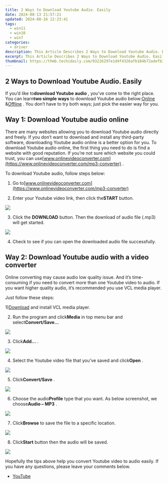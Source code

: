 ```yaml
---
title: 2 Ways to Download Youtube Audio. Easily
date: 2024-08-13 21:57:21
updated: 2024-08-16 12:23:41
tags:
  - win11
  - win10
  - win7
categories:
  - driver
description: This Article Describes 2 Ways to Download Youtube Audio. Easily
excerpt: This Article Describes 2 Ways to Download Youtube Audio. Easily
thumbnail: https://thmb.techidaily.com/03226297e1d4f4326afb184b72adefb3e6177057903e76b2e2845e825a7f6538.jpg
---
```


## 2 Ways to Download Youtube Audio. Easily

If you’d like to**download Youtube audio** , you’ve come to the right place. You can learn**two simple ways** to download Youtube audio below:[Online](https://tools.techidaily.com/drivereasy/download/) &[Offline](https://tools.techidaily.com/drivereasy/download/) . You don’t have to try both ways; just pick the easier way for you.

## Way 1: Download Youtube audio online

 There are many websites allowing you to download Youtube audio directly and freely. If you don’t want to download and install any third-party software, downloading Youtube audio online is a better option for you. To download Youtube audio online, the first thing you need to do is find a website with good reputation. If you’re not sure which website you could trust, you can use[www.onlinevideoconverter.com](https://www.onlinevideoconverter.com/mp3-converter) .

To download Youtube audio, follow steps below:

 1) Go to[www.onlinevideoconverter.com](https://www.onlinevideoconverter.com/mp3-converter)

 2) Enter your Youtube video link, then click the**START** button.

![](https://images.drivereasy.com/wp-content/uploads/2018/05/img_5b091325aebea.jpg)

 3) Click the **DOWNLOAD** button. Then the download of audio file (.mp3) will get started.

![](https://images.drivereasy.com/wp-content/uploads/2018/05/img_5b0913575085d.jpg)

4) Check to see if you can open the downloaded audio file successfully.

## Way 2: Download Youtube audio with a video converter

 Online converting may cause audio low quality issue. And it’s time-consuming if you need to convert more than one Youtube video to audio. If you want higher quality audio, it’s recommended you use VCL media player.

Just follow these steps:

 1)[Download](https://mirrors.tuna.tsinghua.edu.cn/videolan-ftp/vlc/2.2.4/win32/vlc-2.2.4-win32.exe) and install VCL media player.

 2) Run the program and click**Media** in top menu bar and select**Convert/Save…**

![](https://images.drivereasy.com/wp-content/uploads/2018/05/img_5b09174238dc0.jpg)

 3) Click**Add…** .

![](https://images.drivereasy.com/wp-content/uploads/2018/05/img_5b09172866f3b.jpg)

 4) Select the Youtube video file that you’ve saved and click**Open** .

![](https://images.drivereasy.com/wp-content/uploads/2018/05/img_5b09179431013.jpg)

 5) Click**Convert/Save** .

![](https://images.drivereasy.com/wp-content/uploads/2018/05/img_5b0917a1dcb7e.jpg)

 6) Choose the audio**Profile** type that you want. As below screenshot, we choose**Audio – MP3** .

![](https://images.drivereasy.com/wp-content/uploads/2018/05/img_5b0917ac48499.jpg)

 7) Click**Browse** to save the file to a specific location.

![](https://images.drivereasy.com/wp-content/uploads/2018/05/img_5b0917bc154dd.jpg)

 8) Click**Start** button then the audio will be saved.

![](https://images.drivereasy.com/wp-content/uploads/2018/05/img_5b0917e09b47a.jpg)

 Hopefully the tips above help you convert Youtube video to audio easily. If you have any questions, please leave your comments below.

* [YouTube](https://tools.techidaily.com/drivereasy/download/)

<ins class="adsbygoogle"
     style="display:block"
     data-ad-format="autorelaxed"
     data-ad-client="ca-pub-7571918770474297"
     data-ad-slot="1223367746"></ins>



<ins class="adsbygoogle"
     style="display:block"
     data-ad-client="ca-pub-7571918770474297"
     data-ad-slot="8358498916"
     data-ad-format="auto"
     data-full-width-responsive="true"></ins>
